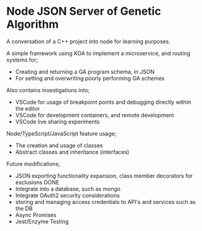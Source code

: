 <h1>Node JSON Server of Genetic Algorithm</h1>

A conversation of a C++ project into node for learning purposes.

A simple framework using KOA to implement a microservice, and
routing systems for;

<ul>
<li>Creating and returning a GA program schema, in JSON</li>
<li>For setting and overwriting poorly performing GA schemes</li>
</ul>

Also contains investigations into;

<ul>
<li>VSCode for usage of breakpoint points and debugging directly within the editor</li>
<li>VSCode for development containers, and remote development</li>
<li>VSCode live sharing experiments</li>
</ul>

Node/TypeScript/JavaScript feature usage;

<ul>
<li>The creation and usage of classes</li>
<li>Abstract classes and inheritance (interfaces)</li>
</ul>

Future modifications;

<ul>
<li>JSON exporting functionality expansion, class member decorators for exclusions DONE</li>
<li>Integrate into a database, such as mongo</li>
<li>Integrate OAuth2 security considerations</li>
<li>storing and managing access credentials to API's and services such as the DB</li>
<li>Async Promises</li>
<li>Jest/Enzyme Testing</li>
</ul>

